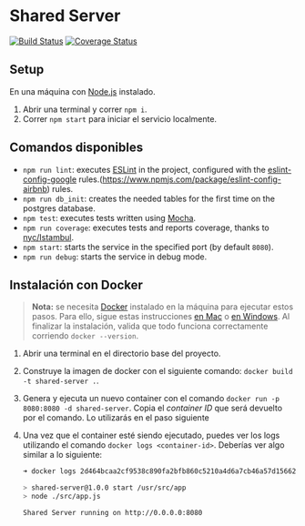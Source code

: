 # Shared Server

[![Build Status](https://travis-ci.org/taller2-2018-1-grupo2/shared-server.svg?branch=master)](https://travis-ci.org/taller2-2018-1-grupo2/shared-server)
[![Coverage Status](https://coveralls.io/repos/github/taller2-2018-1-grupo2/shared-server/badge.svg?branch=master)](https://coveralls.io/github/taller2-2018-1-grupo2/shared-server?branch=master)

## Setup

En una máquina con [Node.js](https://nodejs.org/en/) instalado.

1. Abrir una terminal y correr `npm i`.
1. Correr `npm start` para iniciar el servicio localmente.

## Comandos disponibles

* `npm run lint`: executes [ESLint](https://eslint.org/) in the project, configured with the [eslint-config-google](https://github.com/google/eslint-config-google) rules.(https://www.npmjs.com/package/eslint-config-airbnb) rules.
* `npm run db_init`: creates the needed tables for the first time on the postgres database.
* `npm test`: executes tests written using [Mocha](https://mochajs.org/).
* `npm run coverage`: executes tests and reports coverage, thanks to [nyc/Istambul](https://github.com/istanbuljs/nyc).
* `npm start`: starts the service in the specified port (by default `8080`).
* `npm run debug`: starts the service in debug mode.

## Instalación con Docker

> **Nota:** se necesita [Docker](https://www.docker.com/) instalado en la máquina para ejecutar estos pasos. Para ello, sigue estas instrucciones [en Mac](https://docs.docker.com/docker-for-mac/install/) o [en Windows](https://docs.docker.com/docker-for-windows/install/). Al finalizar la instalación, valida que todo funciona correctamente corriendo `docker --version`.

1. Abrir una terminal en el directorio base del proyecto.
1. Construye la imagen de docker con el siguiente comando: `docker build -t shared-server .`.
1. Genera y ejecuta un nuevo container con el comando `docker run -p 8080:8080 -d shared-server`. Copia el _container ID_ que será devuelto por el comando. Lo utilizarás en el paso siguiente
1. Una vez que el container esté siendo ejecutado, puedes ver los logs utilizando el comando `docker logs <container-id>`. Deberías ver algo similar a lo siguiente:

    ```bash
    ➜ docker logs 2d464bcaa2cf9538c890fa2bfb860c5210a4d6a7cb46a57d156620d2871b7054

    > shared-server@1.0.0 start /usr/src/app
    > node ./src/app.js

    Shared Server running on http://0.0.0.0:8080
    ```




